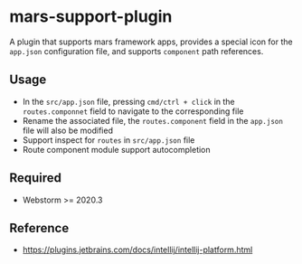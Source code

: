 # mars-support-plugin

A plugin that supports mars framework apps, provides a special icon for the `app.json` configuration file, and supports `component` path references.

## Usage

- In the `src/app.json` file, pressing `cmd/ctrl + click` in the `routes.componnet` field to navigate to the corresponding file
- Rename the associated file, the `routes.component` field in the `app.json` file will also be modified
- Support inspect for `routes` in `src/app.json` file
- Route component module support autocompletion

## Required

- Webstorm >= 2020.3

## Reference

- https://plugins.jetbrains.com/docs/intellij/intellij-platform.html
